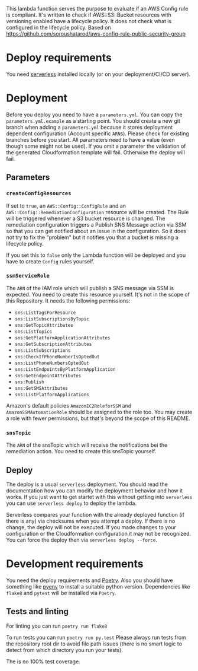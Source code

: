 This lambda function serves the purpose to evaluate if an AWS Config rule is
compliant. It's written to check if AWS::S3::Bucket resources with versioning
enabled have a lifecycle policy. It does not check what is configured in the
lifecycle policy.
Based on https://github.com/soroushatarod/aws-config-rule-public-security-group

# Deploy requirements

You need [serverless](https://www.serverless.com/) installed locally (or on your deployment/CI/CD server). 

# Deployment

Before you deploy you need to have a `parameters.yml`. You can copy the `parameters.yml.example` as a starting point. You should create a new git branch when adding a `parameters.yml` because it stores deployment dependent configuration (Account specific `ARN`s). Please check for existing branches before you start. All parameters need to have a value (even though some might not be used). If you omit a parameter the validation of the generated Cloudformation template will fail. Otherwise the deploy will fail.

## Parameters

### `createConfigResources`

If set to `true`, an `AWS::Config::ConfigRule` and an `AWS::Config::RemediationConfiguration` resource will be created. The Rule will be triggered whenever a S3 bucket resource is changed. The remediation configuration triggers a Publish SNS Message action via SSM so that you can get notified about an issue in the configuration. So it does not try to fix the "problem" but it notifies you that a bucket is missing a lifecycle policy.

If you set this to `false` only the Lambda function will be deployed and you have to create `Config` rules yourself.

### `ssmServiceRole`

The `ARN` of the IAM role which will publish a SNS message via SSM is expected. You need to create this resource yourself. It's not in the scope of this Repository. It needs the following permissions:

- `sns:ListTagsForResource`
- `sns:ListSubscriptionsByTopic`
- `sns:GetTopicAttributes`
- `sns:ListTopics`
- `sns:GetPlatformApplicationAttributes`
- `sns:GetSubscriptionAttributes`
- `sns:ListSubscriptions`
- `sns:CheckIfPhoneNumberIsOptedOut`
- `sns:ListPhoneNumbersOptedOut`
- `sns:ListEndpointsByPlatformApplication`
- `sns:GetEndpointAttributes`
- `sns:Publish`
- `sns:GetSMSAttributes`
- `sns:ListPlatformApplications`

Amazon's default policies `AmazonEC2RoleforSSM` and `AmazonSSMAutomationRole` should be assigned to the role too. You may create a role with fewer permissions, but that's beyond the scope of this README.

### `snsTopic`

The `ARN` of the snsTopic which will receive the notifications bei the remediation action. You need to create this snsTopic yourself.

## Deploy

The deploy is a usual `serverless` deployment. You should read the documentation how you can modify the deployment behavior and how it works. If you just want to get startet with this without getting into `serverless` you can use `serverless deploy` to deploy the lambda.

Serverless compares your function with the already deployed function (if there is any) via checksums when you attempt a deploy. If there is no change, the deploy will not be executed. If you made changes to your configuration or the Cloudformation configuration it may not be recognized. You can force the deploy then via `serverless deploy --force`. 

# Development requirements

You need the deploy requirements and [Poetry](https://python-poetry.org/). Also you should have something like [pyenv](https://github.com/pyenv/pyenv) to install a suitable python version. Dependencies like `flake8` and `pytest` will be installed via `Poetry`.

## Tests and linting

For linting you can run `poetry run flake8`

To run tests you can run `poetry run py.test`
Please always run tests from the repository root dir to avoid file path issues (there is no smart logic to detect from which directory you run your tests).

The is no 100% test coverage.
